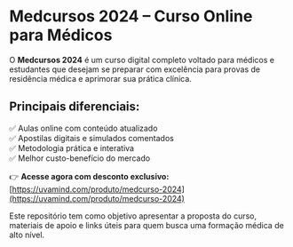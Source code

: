 # Medcursos 2024 – Curso Online para Médicos

O **Medcursos 2024** é um curso digital completo voltado para médicos e estudantes que desejam se preparar com excelência para provas de residência médica e aprimorar sua prática clínica.

## Principais diferenciais:
✅ Aulas online com conteúdo atualizado  
✅ Apostilas digitais e simulados comentados  
✅ Metodologia prática e interativa  
✅ Melhor custo-benefício do mercado

👉 **Acesse agora com desconto exclusivo:**  
[https://uvamind.com/produto/medcurso-2024](https://uvamind.com/produto/medcurso-2024)

Este repositório tem como objetivo apresentar a proposta do curso, materiais de apoio e links úteis para quem busca uma formação médica de alto nível.
